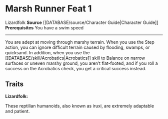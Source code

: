 ﻿---
feat: Marsh Runner
id: '1051'
level: '1'
name: Marsh Runner
prerequisite: You have a swim speed
rarity: Common
source: '[[DATABASE/source/Character Guide|Character Guide]]'
trait:
- '[[DATABASE/trait/Lizardfolk|Lizardfolk]]'
type: Feat

---
# Marsh Runner <span class="item-type">Feat 1</span>

<span class="item-trait">Lizardfolk</span>
**Source** [[DATABASE/source/Character Guide|Character Guide]] 
**Prerequisites** You have a swim speed

---
You are adept at moving through marshy terrain. When you use the Step action, you can ignore difficult terrain caused by flooding, swamps, or quicksand. In addition, when you use the [[DATABASE/skill/Acrobatics|Acrobatics]] skill to Balance on narrow surfaces or uneven marshy ground, you aren’t flat-footed, and if you roll a success on the Acrobatics check, you get a critical success instead.

## Traits

**Lizardfolk:**

These reptilian humanoids, also known as iruxi, are extremely adaptable and patient.